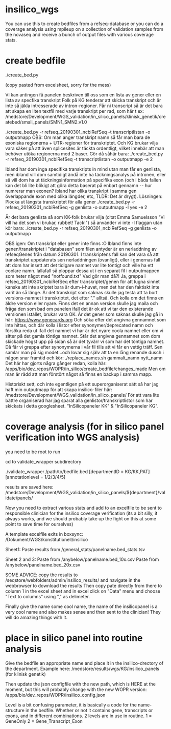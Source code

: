# insilico_wgs

You can use this to create bedfiles from a refseq-database or you can do a coverage analysis using mpileup on a collection of validation samples from the novaseq and receive a bunch of output files with various coverage stats. 

# create bedfile

./create_bed.py

(copy pasted from excelsheet, sorry for the mess) 

Vi kan antingen få panelen beskriven till oss som en lista av gener eller en lista av specfika transkript
Folk på KG tenderar att skicka transkript och är inte så jäkla intresserade av intron-regioner. Får ni transcript så är det bara att skapa en liten textfil med varje transkript per rad, som här t ex:
/medstore/Development/WGS_validation/in_silico_panels/klinisk_genetik/createbed/small_panels/SMN1_SMN2.v1.0

./create_bed.py -r refseq_20190301_ncbiRefSeq -t transcriptlistan -o outputmapp
OBS: Om man anger transkript namn så får man bara de exoniska regionerna + UTR-regioner för transkriptet. Och KG brukar vilja vara säker på att även splicesites är täckta ordentligt, vilket innebär att man behöver utöka regionerna med 2 baser. Gör då såhär bara:
./create_bed.py -r refseq_20190301_ncbiRefSeq -t transcriptlistan -o outputmapp -e 2

Ibland har dom inga specifika transkripts in mind utan man får en genlista, men ibland vill dom samtidigt ändå inte ha täckningsanalys på intronen, eller så vill dom ha ut täckningsinformation på specifika exon (och i båda fallen kan det bli lite bökigt att göra detta baserat på enbart gennamn -- hur numrerar man exonen? ibland har olika transkript i samma gen överlappande exon med olika längder, etc, TLDR: Det är drygt). Lösningen: Plocka ut längsta transkriptet för alla gener
./create_bed.py -r refseq_20190301_ncbiRefSeq -g genlista -o outputmapp -l yes -e 2

Är det bara genlista så som KK-folk brukar vilja (citat Emma Samuelsson "Vi vill ha det som vi brukar, rubbet! Tack!") så använder vi inte -l flaggan utan kör bara:
./create_bed.py -r refseq_20190301_ncbiRefSeq -g genlista -o outputmapp

OBS igen: Om transkript eller gener inte finns :O
Ibland finns inte genen/transkriptet i "databasen" som filen antyder är en nerladdning av refseqGenes från datum 20190301. I transkriptens fall kan det vara så att transkriptet uppdaterats sen nerladdningen (ovanligt), eller i genernas fall att dom har insett att det tidigare namnet var lite töntigt och ville ha ett coolare namn. 
Iallafall så ploppar dessa ut i en separat fil i outputmappen som heter något med "notfound.txt"
Vad gör man då?! 
Ja, greppa i refseq_20190301_ncbiRefSeq efter transkriptet/genen för att lugna sinnet kanske att inte skriptet bara är dum-i-huvet, men det har den faktiskt inte varit än så länge. 
Är det transkript som saknas skulle jag testa att ta bort versions-namnet i transkriptet, det efter "." alltså. Och kolla om det finns en äldre version eller nyare. Finns det en annan version skulle jag maila och fråga den som bad om panelen ifall det är ok att vi tar den existerande versionen istället, brukar vara OK.
Är det gener som saknas skulle jag gå in här:
https://www.genecards.org
Och söka efter det angivna gennamnet som inte hittas, och där kolla i listor efter synonymer/deprecated namn och försöka reda ut ifall det namnet vi har är det nyare coola namnet eller om vi sitter på det gamla töntiga namnet. Står det angivna gennamnet som dom skickade högst upp på sidan så är det tyvärr vi som har det töntiga namnet. Då får vi greppa efter synonymerna i vår fil tills att vi får en vettig träff.
Sen samlar man på sig modet...och lovar sig själv att ta en lång renande dusch i någon snar framtid och kör:
./replace_names.sh gammalt_namn nytt_namn
Det här har gjorts några gånger redan, kolla här:
/apps/bio/dev_repos/WOPR/in_silico/create_bedfile/changes_made
Men om man är rädd att man förstört något så finns en backup i samma mapp. 

Historiskt sett, och inte egentligen på ett superorganiserat sätt så har jag haft min outputmapp för att skapa insilico-filer här:
/medstore/Development/WGS_validation/in_silico_panels/
För att vara lite bättre organiserad har jag sparat alla genlistor/transkriptlistor som har skickats i detta googlesheet. "InSilicopaneler KK" & "InSilicopaneler KG".

# coverage analysis (for in silico panel verification into WGS analysis) 

you need to be root to run

cd to validate_wrapper subdirectory

./validate_wrapper /path/to/bedfile.bed [departmentID = KG/KK,PAT] [annotationlevel = 1/2/3/4/5]

results are saved here:
/medstore/Development/WGS_validation/in_silico_panels/${department}/validate/panels/

Now you need to extract various stats and add to an excelfile to be sent to responsible clinician for the insilico coverage verification (its a bit silly, it always works, and we should probably take up the fight on this at some point to save time for ourselves)

A template excelfile exits in boxsync:
/Dokument/WGS/konstitutionell/insilico

Sheet1: 
Paste results from /general_stats/panelname.bed_stats.tsv

Sheet 2 and 3:
Paste from /anybelow/panelname.bed_10x.csv
Paste from /anybelow/panelname.bed_20x.csv

SOME ADVICE: copy the results to /seqstore/webfolders/admin/insilico_results/ and navigate in the webbrowser to download the results
Then copy pate directly from there to column 1 in the excel sheet and in excel click on "Data" menu and choose "Text to columns" using "," as delimeter. 

Finally give the name some cool name, the name of the insilicopanel is a very cool name and also makes sense and then sent to the clinician! They will do amazing things with it. 

# place in silico panel into routine analysis

Give the bedfile an appropriate name and place it in the insilico-drectory of the department. Example here:
/medstore/results/wgs/KG/insilico_panels (for klinisk genetik)

Then update the json configfile with the new path, which is HERE at the moment, but this will probably change with the new WOPR version:
/apps/bio/dev_repos/WOPR/insilico_config.json 

Level is a bit confusing parameter, it is basically a code for the name-structure in the bedfile. Whether or not it contains gene, transcripts or exons, and in different combinations. 2 levels are in use in routine.
1 = GeneOnly 
2 = Gene_Transcript_Exon







